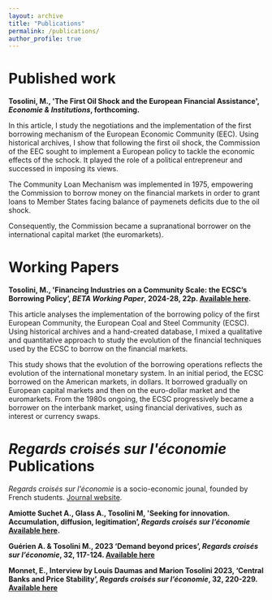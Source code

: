 ```yaml
---
layout: archive
title: "Publications"
permalink: /publications/
author_profile: true
---
```


Published work
===
**Tosolini, M., 'The First Oil Shock and the European Financial Assistance', _Economie & Institutions_, forthcoming.**

In this article, I study the negotiations and the implementation of the first borrowing mechanism of the European Economic Community (EEC). Using historical archives, I show that following the first oil shock, the Commission of the EEC sought to implement a European policy to tackle the economic effects of the schock. It played the role of a political entrepreneur and successed in imposing its views.


The Community Loan Mechanism was implemented in 1975, empowering the Commission to borrow money on the financial markets in order to grant loans to Member States facing balance of paymenets deficits due to the oil shock.


Consequently, the Commission became a supranational borrower on the international capital market (the euromarkets).


Working Papers
===
**Tosolini, M., 'Financing Industries on a Community Scale: the ECSC’s Borrowing Policy’, _BETA Working Paper_, 2024-28, 22p. [Available here](https://beta.u-strasbg.fr/WP/2024/2024-28.pdf).**


This article analyses the implementation of the borrowing policy of the first European Community, the European Coal and Steel Community (ECSC). Using historical archives and a hand-created database, I mixed a qualitative and quantitative approach to study the evolution of the financial techniques used by the ECSC to borrow on the financial markets.


This study shows that the evolution of the borrowing operations reflects the evolution of the international monetary system. In an initial period, the ECSC borrowed on the American markets, in dollars. It borrowed gradually on European capital markets and then on the euro-dollar market and the euromarkets. From the 1980s ongoing, the ECSC progressively became a borrower on the interbank market, using financial derivatives, such as interest or currency swaps.



_Regards croisés sur l'économie_ Publications
===
_Regards croisés sur l'économie_ is a socio-economic jounal, founded by French students. [Journal website](https://rce-revue.com/).


**Amiotte Suchet A., Glass A., Tosolini M, 'Seeking for innovation. Accumulation, diffusion, legitimation’, _Regards croisés sur l’économie_ [Available here](https://shs.cairn.info/revue-regards-croises-sur-l-economie-2024-1?lang=fr).**


**Guérien A. & Tosolini M.,  2023 ‘Demand beyond prices’,  _Regards croisés sur l’économie_, 32, 117-124. [Available here](https://shs.cairn.info/revue-regards-croises-sur-l-economie-2023-1-page-117?lang=fr)**


**Monnet, E., Interview by Louis Daumas and Marion Tosolini 2023, ‘Central Banks and Price Stability’, _Regards croisés sur l’économie_, 32, 220-229. [Available here](https://shs.cairn.info/revue-regards-croises-sur-l-economie-2023-1-page-220?lang=fr)**
